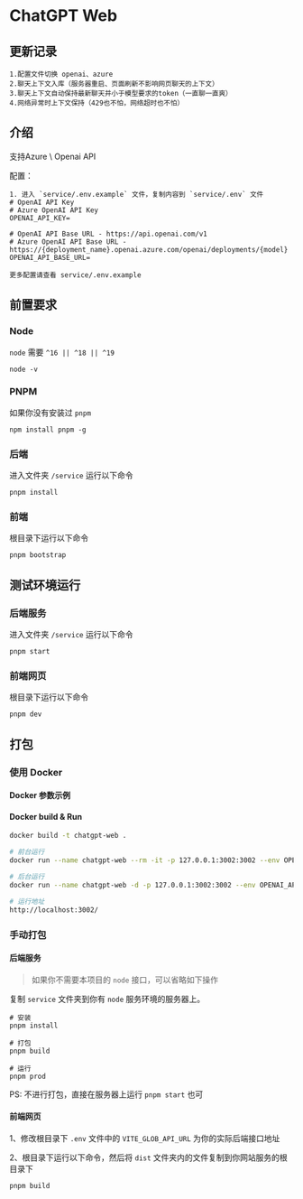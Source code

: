 # ChatGPT Web

## 更新记录
```shell
1.配置文件切换 openai、azure
2.聊天上下文入库（服务器重启、页面刷新不影响网页聊天的上下文）
3.聊天上下文自动保持最新聊天并小于模型要求的token（一直聊一直爽）
4.网络异常时上下文保持（429也不怕，网络超时也不怕）
```

## 介绍

支持Azure \ Openai API

配置：
```shell
1. 进入 `service/.env.example` 文件，复制内容到 `service/.env` 文件
# OpenAI API Key
# Azure OpenAI API Key
OPENAI_API_KEY=

# OpenAI API Base URL - https://api.openai.com/v1
# Azure OpenAI API Base URL - https://{deployment_name}.openai.azure.com/openai/deployments/{model}
OPENAI_API_BASE_URL=

更多配置请查看 service/.env.example
```

## 前置要求

### Node

`node` 需要 `^16 || ^18 || ^19`

```shell
node -v
```

### PNPM
如果你没有安装过 `pnpm`
```shell
npm install pnpm -g
```

### 后端

进入文件夹 `/service` 运行以下命令

```shell
pnpm install
```

### 前端
根目录下运行以下命令
```shell
pnpm bootstrap
```

## 测试环境运行
### 后端服务

进入文件夹 `/service` 运行以下命令

```shell
pnpm start
```

### 前端网页
根目录下运行以下命令
```shell
pnpm dev
```



## 打包

### 使用 Docker

#### Docker 参数示例

#### Docker build & Run

```bash
docker build -t chatgpt-web .

# 前台运行
docker run --name chatgpt-web --rm -it -p 127.0.0.1:3002:3002 --env OPENAI_API_KEY=your_api_key chatgpt-web

# 后台运行
docker run --name chatgpt-web -d -p 127.0.0.1:3002:3002 --env OPENAI_API_KEY=your_api_key chatgpt-web

# 运行地址
http://localhost:3002/
```


### 手动打包
#### 后端服务
> 如果你不需要本项目的 `node` 接口，可以省略如下操作

复制 `service` 文件夹到你有 `node` 服务环境的服务器上。

```shell
# 安装
pnpm install

# 打包
pnpm build

# 运行
pnpm prod
```

PS: 不进行打包，直接在服务器上运行 `pnpm start` 也可

#### 前端网页

1、修改根目录下 `.env` 文件中的 `VITE_GLOB_API_URL` 为你的实际后端接口地址

2、根目录下运行以下命令，然后将 `dist` 文件夹内的文件复制到你网站服务的根目录下



```shell
pnpm build
```

